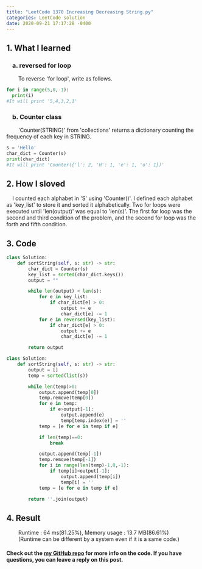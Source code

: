 ```yaml
---
title: "LeetCode 1370 Increasing Decreasing String.py"
categories: LeetCode solution
date: 2020-09-21 17:17:28 -0400
---
```


## 1. What I learned
### &nbsp;&nbsp;&nbsp;&nbsp;a. reversed for loop
&nbsp;&nbsp;&nbsp;&nbsp;&nbsp;&nbsp;&nbsp;&nbsp;To reverse 'for loop', write as follows.
```python
for i in range(5,0,-1):
  print(i)
#It will print '5,4,3,2,1'
```

### &nbsp;&nbsp;&nbsp;&nbsp;b. Counter class  
&nbsp;&nbsp;&nbsp;&nbsp;&nbsp;&nbsp;&nbsp;&nbsp;'Counter(STRING)' from 'collections' returns a dictionary counting the frequency of each key in STRING.
```python
s = 'Hello'
char_dict = Counter(s)
print(char_dict)
#It will print 'Counter({'l': 2, 'H': 1, 'e': 1, 'o': 1})'
```

## 2. How I sloved
&nbsp;&nbsp;&nbsp;&nbsp;I counted each alphabet in 'S' using 'Counter()'. I defined each alphabet as 'key_list' to store it and sorted it alphabetically. Two for loops were executed until 'len(output)' was equal to 'len(s)'. The first for loop was the second and third condition of the problem, and the second for loop was the forth and fifth condition.  

## 3. Code
```python
class Solution:
    def sortString(self, s: str) -> str:
        char_dict = Counter(s)
        key_list = sorted(char_dict.keys())
        output = ""

        while len(output) < len(s):
            for e in key_list:
                if char_dict[e] > 0:
                    output += e
                    char_dict[e] -= 1
            for e in reversed(key_list):
                if char_dict[e] > 0:
                    output += e
                    char_dict[e] -= 1

        return output
```

```python
class Solution:
    def sortString(self, s: str) -> str:
        output = []
        temp = sorted(list(s))

        while len(temp)>0:
            output.append(temp[0])
            temp.remove(temp[0])
            for e in temp:
                if e>output[-1]:
                    output.append(e)
                    temp[temp.index(e)] = ''
            temp = [e for e in temp if e]

            if len(temp)==0:
                break

            output.append(temp[-1])
            temp.remove(temp[-1])
            for i in range(len(temp)-1,0,-1):
                if temp[i]<output[-1]:
                    output.append(temp[i])
                    temp[i] = ''
            temp = [e for e in temp if e]

        return ''.join(output)
```
## 4. Result
&nbsp;&nbsp;&nbsp;&nbsp;&nbsp;&nbsp;&nbsp;&nbsp;Runtime : 64 ms(81.25%), Memory usage : 13.7 MB(86.61%)  
&nbsp;&nbsp;&nbsp;&nbsp;&nbsp;&nbsp;&nbsp;&nbsp;(Runtime can be different by a system even if it is a same code.)

#### Check out the [my GitHub repo][hyuk-gh] for more info on the code. If you have questions, you can leave a reply on this post.

[hyuk-gh]:   https://github.com/dlgur1994/StudyAlgorithms
